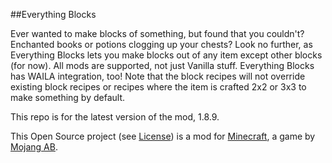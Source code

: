 ##Everything Blocks

Ever wanted to make blocks of something, but found that you couldn't? Enchanted books or potions clogging up your chests? Look no further, as Everything Blocks lets you make blocks out of any item except other blocks (for now). All mods are supported, not just Vanilla stuff. Everything Blocks has WAILA integration, too! Note that the block recipes will not override existing block recipes or recipes where the item is crafted 2x2 or 3x3 to make something by default.

This repo is for the latest version of the mod, 1.8.9.

This Open Source project (see [License](https://github.com/sblectric/EverythingBlocks/blob/master/license.md)) is a mod for [Minecraft](http://www.minecraft.net/), a game by [Mojang AB](http://mojang.com/).
